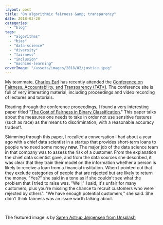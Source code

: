 ```yaml
---
layout: post
title: "On algorithmic fairness &amp; transparency"
date: 2018-02-28
categories: 
  - "blog"
tags: 
  - "algorithms"
  - "bias"
  - "data-science"
  - "diversity"
  - "fairness"
  - "inclusion"
  - "machine-learning"
coverImage: "/assets/images/2018/02/justice.jpeg"
---
```


My teammate, [Charles Earl](https://charlesearl.blog) has recently attended the [Conference on Fairness, Accountability, and](https://fatconference.org/) [Transparency (FAT\*)](https://fatconference.org/). The conference site is full of very interesting material, including proceedings and video recording of lectures and tutorials.

Reading through the conference proceedings, I found a very interesting paper titled "[The Cost of Fairness in Binary Classification](http://proceedings.mlr.press/v81/menon18a/menon18a.pdf)." This paper talks about the measures one needs to take in order not use sensitive features (such as race) as the means to discrimination, with a reasonable accuracy tradeoff.

Skimming through this paper, I recalled a conversation I had about a year ago with a chief data scientist in a startup that provides short-term loans to people who need some money **now**. The major job of the data science team in that company was to assess the risk of a customer. From the explanation the chief data scientist gave, and from the data sources she described, it was clear that they train their model on the information whether a person is likely to receive a loan from a financial institution. When I pointed out that they exclude categories of people that are rejected but are likely to return the money. "Yes?" she said in a tone as if she couldn't see what the problem that I tried to raise was. "Well," I said, it's unfair for many customers, plus you're missing the chance to recruit customers who were rejected by others". "We have enough potential customers," she said. She didn't think fairness was an issue worth talking about.

 

The featured image is by [Søren Astrup Jørgensen from Unsplash](https://unsplash.com/photos/oux1EInHTM4)
